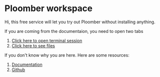 # Ploomber workspace

Hi, this free service will let you try out Ploomber without installing anything.

If you are coming from the documentaion, you need to open two tabs

1. [Click here to open terminal session](../../terminals/1)
2. [Click here to see files](../../tree/workspace)

If you don't know why you are here. Here are some resources:

1. [Documentation](https://ploomber.readthedocs.io/en/stable/)
2. [Github](https://github.com/ploomber/ploomber)
